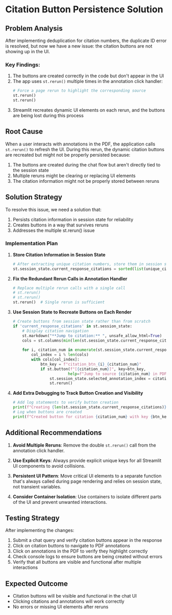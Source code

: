 # Citation Button Persistence Solution

## Problem Analysis

After implementing deduplication for citation numbers, the duplicate ID error is resolved, but now we have a new issue: the citation buttons are not showing up in the UI.

### Key Findings:

1. The buttons are created correctly in the code but don't appear in the UI
2. The app uses `st.rerun()` multiple times in the annotation click handler:
   ```python
   # Force a page rerun to highlight the corresponding source
   st.rerun()
   st.rerun()
   ```
3. Streamlit recreates dynamic UI elements on each rerun, and the buttons are being lost during this process

## Root Cause

When a user interacts with annotations in the PDF, the application calls `st.rerun()` to refresh the UI. During this rerun, the dynamic citation buttons are recreated but might not be properly persisted because:

1. The buttons are created during the chat flow but aren't directly tied to the session state
2. Multiple reruns might be clearing or replacing UI elements
3. The citation information might not be properly stored between reruns

## Solution Strategy

To resolve this issue, we need a solution that:
1. Persists citation information in session state for reliability
2. Creates buttons in a way that survives reruns
3. Addresses the multiple st.rerun() issue

### Implementation Plan

1. **Store Citation Information in Session State**
   ```python
   # After extracting unique citation numbers, store them in session state
   st.session_state.current_response_citations = sorted(list(unique_citation_numbers))
   ```

2. **Fix the Redundant Rerun Calls in Annotation Handler**
   ```python
   # Replace multiple rerun calls with a single call
   # st.rerun()
   # st.rerun()
   st.rerun()  # Single rerun is sufficient
   ```

3. **Use Session State to Recreate Buttons on Each Render**
   ```python
   # Create buttons from session state rather than from scratch
   if 'current_response_citations' in st.session_state:
       # Display citation navigation
       st.markdown("**Jump to citation:** ", unsafe_allow_html=True)
       cols = st.columns(min(len(st.session_state.current_response_citations), 10))
       
       for i, citation_num in enumerate(st.session_state.current_response_citations):
           col_index = i % len(cols)
           with cols[col_index]:
               btn_key = f"citation_btn_{i}_{citation_num}"
               if st.button(f"[{citation_num}]", key=btn_key, 
                           help=f"Jump to source {citation_num} in PDF"):
                   st.session_state.selected_annotation_index = citation_num - 1
                   st.rerun()
   ```

4. **Add Extra Debugging to Track Button Creation and Visibility**
   ```python
   # Add log statements to verify button creation
   print(f"Creating {len(st.session_state.current_response_citations)} citation buttons")
   # Log when buttons are created
   print(f"Created button for citation {citation_num} with key {btn_key}")
   ```

## Additional Recommendations

1. **Avoid Multiple Reruns**: Remove the double `st.rerun()` call from the annotation click handler.

2. **Use Explicit Keys**: Always provide explicit unique keys for all Streamlit UI components to avoid collisions.

3. **Persistent UI Pattern**: Move critical UI elements to a separate function that's always called during page rendering and relies on session state, not transient variables.

4. **Consider Container Isolation**: Use containers to isolate different parts of the UI and prevent unwanted interactions.

## Testing Strategy

After implementing the changes:

1. Submit a chat query and verify citation buttons appear in the response
2. Click on citation buttons to navigate to PDF annotations
3. Click on annotations in the PDF to verify they highlight correctly
4. Check console logs to ensure buttons are being created without errors
5. Verify that all buttons are visible and functional after multiple interactions

## Expected Outcome

- Citation buttons will be visible and functional in the chat UI
- Clicking citations and annotations will work correctly
- No errors or missing UI elements after reruns